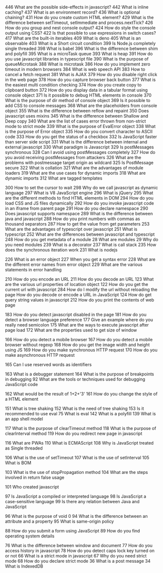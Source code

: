 446	What are the possible side-effects in javascript?
442	What is inline caching?
437	What is an environment record?
436	What is optional chaining?
431	How do you create custom HTML element?
429	What is the difference between setTimeout, setImmediate and process.nextTick?
426	How do you group and nest console output?
424	How do style the console output using CSS?
422	Is that possible to use expressions in switch cases?
417	What are the built-in iterables
409	What is deno
405	What is an observable
403	What is a Short circuit condition
399	Is Node.js completely single threaded
398	What is babel
396	What is the difference between shim and polyfill
395	What is a microTask queue
393	What is heap
391	How do you use javascript libraries in typescript file
390	What is the purpose of queueMicrotask
388	What is microtask
386	How do you implement zero timeout in modern browsers
384	What is web speech API
383	How to cancel a fetch request
381	What is AJAX
379	How do you disable right click in the web page
378	How do you capture browser back button
377	What is the easiest multi condition checking
374	How do you create copy to clipboard button
372	How do you display data in a tabular format using console object
371	Is it possible to debug HTML elements in console
370	What is the purpose of dir method of console object
369	Is it possible to add CSS to console messages
368	What are the placeholders from console object
355	What is the difference between reflow and repaint
350	Does javascript uses mixins
345	What is the difference between Shallow and Deep copy
340	What are the list of cases error thrown from non-strict mode to strict mode
339	What is the purpose of EvalError object
338	What is the purpose of Error object
335	How do you convert character to ASCII code
333	How do you get the status of a checkbox
332	Is JavaScript faster than server side script
331	What is the difference between internal and external javascript
330	What paradigm is Javascript
329	Is postMessages synchronous
328	Can I avoid using postMessages completely
327	How do you avoid receiving postMessages from attackers
326	What are the problems with postmessage target origin as wildcard
325	Is PostMessage secure
322	What is collation
321	What are the advantages of module loaders
319	What are the use cases for dynamic imports
318	What are dynamic imports
312	What are tagged templates

300	How to set the cursor to wait
298	Why do we call javascript as dynamic language
297	What is V8 JavaScript engine
296	What is jQuery
295	What are the different methods to find HTML elements in DOM
294	How do you load CSS and JS files dynamically
292	How do you invoke javascript code in an iframe from parent page
291	How do you declare namespace
290	Does javascript supports namespace
289	What is the difference between java and javascript
288	How do you print numbers with commas as thousand separators
287	How to get the value from get parameters
253	What are the advantages of typescript over javascript
251	What is typescript
252	What are the differences between javascript and typescript
248	How do you get metadata of a module
28	What are modules
29	Why do you need modules
239	What is a decorator
237	What is call stack
235	How does the synchronous iteration work
231	What is nodejs

226	What is an error object
227	When you get a syntax error
228	What are the different error names from error object
229	What are the various statements in error handling

210	How do you encode an URL
211	How do you decode an URL
123	What are the various url properties of location object
122	How do you get the current url with javascript
284	How do I modify the url without reloading the page
How do you decode or encode a URL in JavaScript
124	How do get query string values in javascript
212	How do you print the contents of web page

183	How do you detect javascript disabled in the page
181	How do you detect a browser language preference
177	Give an example where do you really need semicolon
175	What are the ways to execute javascript after page load
172	What are the properties used to get size of window

166	How do you detect a mobile browser
167	How do you detect a mobile browser without regexp
168	How do you get the image width and height using JS
169	How do you make synchronous HTTP request
170	How do you make asynchronous HTTP request

165	Can I use reserved words as identifiers

163	What is a debugger statement
164	What is the purpose of breakpoints in debugging
92	What are the tools or techniques used for debugging JavaScript code

162	What would be the result of 1+2+'3'
161	How do you change the style of a HTML element

151	What is tree shaking
152	What is the need of tree shaking
153	Is it recommended to use eval
75	What is eval
142	What is a polyfill
139	What is an app shell model

117	What is the purpose of clearTimeout method
118	What is the purpose of clearInterval method
119	How do you redirect new page in javascript

116	What are PWAs
110	What is ECMAScript
108	Why is JavaScript treated as Single threaded

106	What is the use of setTimeout
107	What is the use of setInterval
105	What is BOM

103	What is the use of stopPropagation method
104	What are the steps involved in return false usage

101	Who created javascript

97	Is JavaScript a compiled or interpreted language
98	Is JavaScript a case-sensitive language
99	Is there any relation between Java and JavaScript

96	What is the purpose of void 0
94	What is the difference between an attribute and a property
95	What is same-origin policy

88	How do you submit a form using JavaScript
89	How do you find operating system details

76	What is the difference between window and document
77	How do you access history in javascript
78	How do you detect caps lock key turned on or not
66	What is a strict mode in javascript
67	Why do you need strict mode
68	How do you declare strict mode
36	What is a post message
34	What is IndexedDB